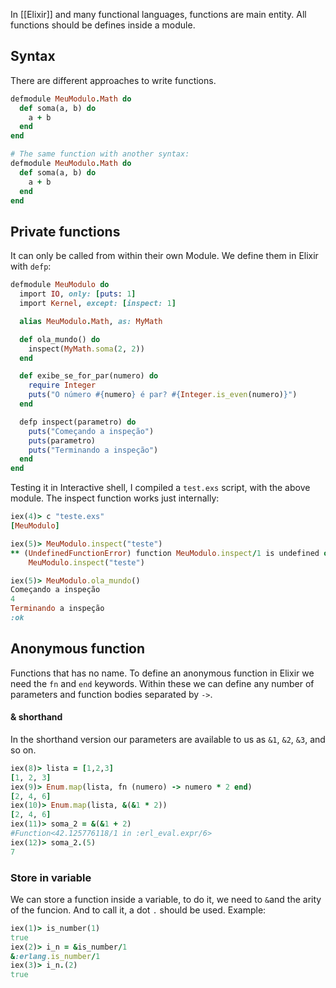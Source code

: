 In [[Elixir]] and many functional languages, functions are main entity. All functions should be defines inside a module.

## Syntax
There are different approaches to write functions.

```rb
defmodule MeuModulo.Math do
  def soma(a, b) do
    a + b
  end
end

# The same function with another syntax:
defmodule MeuModulo.Math do
  def soma(a, b) do
    a + b
  end
end
```

## Private functions
It can only be called from within their own Module. We define them in Elixir with `defp`:
```rb
defmodule MeuModulo do
  import IO, only: [puts: 1]
  import Kernel, except: [inspect: 1]

  alias MeuModulo.Math, as: MyMath

  def ola_mundo() do
    inspect(MyMath.soma(2, 2))
  end

  def exibe_se_for_par(numero) do
    require Integer
    puts("O número #{numero} é par? #{Integer.is_even(numero)}")
  end

  defp inspect(parametro) do
    puts("Começando a inspeção")
    puts(parametro)
    puts("Terminando a inspeção")
  end
end
```
Testing it in Interactive shell, I compiled a `test.exs` script, with the above module. The inspect function works just internally:
```rb
iex(4)> c "teste.exs"
[MeuModulo]

iex(5)> MeuModulo.inspect("teste")
** (UndefinedFunctionError) function MeuModulo.inspect/1 is undefined or private
    MeuModulo.inspect("teste")

iex(5)> MeuModulo.ola_mundo()
Começando a inspeção
4
Terminando a inspeção
:ok
```

## Anonymous function
Functions that has no name. To define an anonymous function in Elixir we need the `fn` and `end` keywords. Within these we can define any number of parameters and function bodies separated by `->`.

#### & shorthand
In the shorthand version our parameters are available to us as `&1`, `&2`, `&3`, and so on.

```rb
iex(8)> lista = [1,2,3]
[1, 2, 3]
iex(9)> Enum.map(lista, fn (numero) -> numero * 2 end)
[2, 4, 6]
iex(10)> Enum.map(lista, &(&1 * 2))                    
[2, 4, 6]
iex(11)> soma_2 = &(&1 + 2)
#Function<42.125776118/1 in :erl_eval.expr/6>
iex(12)> soma_2.(5)
7
```

### Store in variable
We can store a function inside a variable, to do it, we need to `&`and the arity of the funcion. And to call it, a dot `.` should be used. Example:
```rb
iex(1)> is_number(1)
true
iex(2)> i_n = &is_number/1
&:erlang.is_number/1
iex(3)> i_n.(2)
true
```